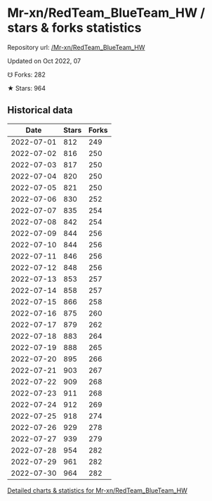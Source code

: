 # Mr-xn/RedTeam_BlueTeam_HW / stars & forks statistics

Repository url: [/Mr-xn/RedTeam_BlueTeam_HW](https://github.com/Mr-xn/RedTeam_BlueTeam_HW)

Updated on Oct 2022, 07

☋ Forks: 282

★ Stars: 964

## Historical data
| Date | Stars | Forks |
|------|-------|-------|
| 2022-07-01 | 812 | 249 | 
| 2022-07-02 | 816 | 250 | 
| 2022-07-03 | 817 | 250 | 
| 2022-07-04 | 820 | 250 | 
| 2022-07-05 | 821 | 250 | 
| 2022-07-06 | 830 | 252 | 
| 2022-07-07 | 835 | 254 | 
| 2022-07-08 | 842 | 254 | 
| 2022-07-09 | 844 | 256 | 
| 2022-07-10 | 844 | 256 | 
| 2022-07-11 | 846 | 256 | 
| 2022-07-12 | 848 | 256 | 
| 2022-07-13 | 853 | 257 | 
| 2022-07-14 | 858 | 257 | 
| 2022-07-15 | 866 | 258 | 
| 2022-07-16 | 875 | 260 | 
| 2022-07-17 | 879 | 262 | 
| 2022-07-18 | 883 | 264 | 
| 2022-07-19 | 888 | 265 | 
| 2022-07-20 | 895 | 266 | 
| 2022-07-21 | 903 | 267 | 
| 2022-07-22 | 909 | 268 | 
| 2022-07-23 | 911 | 268 | 
| 2022-07-24 | 912 | 269 | 
| 2022-07-25 | 918 | 274 | 
| 2022-07-26 | 929 | 278 | 
| 2022-07-27 | 939 | 279 | 
| 2022-07-28 | 954 | 282 | 
| 2022-07-29 | 961 | 282 | 
| 2022-07-30 | 964 | 282 | 


[Detailed charts & statistics for Mr-xn/RedTeam_BlueTeam_HW](https://reviewgithub.com/rep/Mr-xn/RedTeam_BlueTeam_HW)
